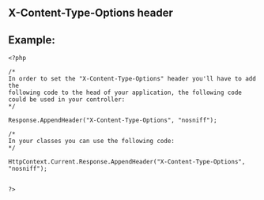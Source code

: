 X-Content-Type-Options header
-------

## Example:


    <?php

    /*
    In order to set the "X-Content-Type-Options" header you'll have to add the 
    following code to the head of your application, the following code could be used in your controller:
    */
    
    Response.AppendHeader("X-Content-Type-Options", "nosniff"); 
    
	/*
	In your classes you can use the following code:
	*/
	
	HttpContext.Current.Response.AppendHeader("X-Content-Type-Options", "nosniff"); 
	

    ?>

